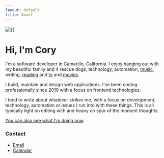 ```yaml
---
layout: default
title: About
---
```


<div class="flex items-center justify-center w-full">
  <img class="max-w-xs w-full h-auto mt-0 mb-1" src="/assets/img/avatar.webp" alt={{ site.name }} loading="lazy" />
</div>
<h1 class="text-xxl font-black -leading-tight tracking-normal dark:text-gray-200 md:text-3xl text-center">Hi, I'm Cory</h1>

I'm a software developer in Camarillo, California. I enjoy hanging out with my beautiful family and 4 rescue dogs, technology, automation, <a href="https://last.fm/user/cdme_" target="_blank" rel="noopener noreferrer">music</a>, writing, <a href="https://oku.club/user/cory" target="_blank" rel="noopener noreferrer">reading</a> and <a href="https://trakt.tv/users/cdransf" target="_blank" rel="noopener noreferrer">tv</a> and <a href="https://letterboxd.com/cdme" target="_blank" rel="noopener noreferrer">movies</a>.

I build, maintain and design web applications. I've been coding professionally since 2010 with a focus on frontend technologies.

I tend to write about whatever strikes me, with a focus on development, technology, automation or issues I run into with these things. This is all typically light on editing with and heavy on spur of the moment thoughts.

[You can also see what I'm doing now](/now).

<h3
  class="m-0 text-lg font-black leading-tight tracking-normal dark:text-gray-200 md:text-xl mb-2"
>
  Contact
</h3>

- [Email](mailto:hi@coryd.dev)
- [Calendar](https://calendly.com/cdme)
